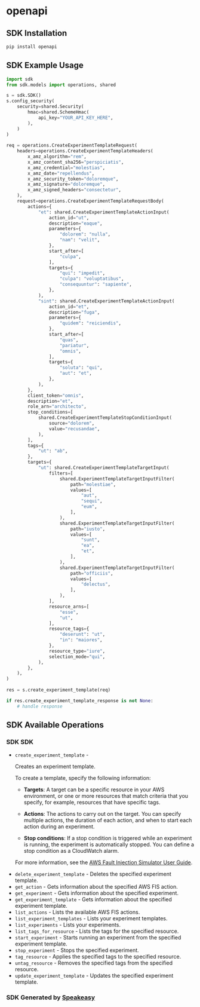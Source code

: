 # openapi

<!-- Start SDK Installation -->
## SDK Installation

```bash
pip install openapi
```
<!-- End SDK Installation -->

## SDK Example Usage
<!-- Start SDK Example Usage -->
```python
import sdk
from sdk.models import operations, shared

s = sdk.SDK()
s.config_security(
    security=shared.Security(
        hmac=shared.SchemeHmac(
            api_key="YOUR_API_KEY_HERE",
        ),
    )
)
    
req = operations.CreateExperimentTemplateRequest(
    headers=operations.CreateExperimentTemplateHeaders(
        x_amz_algorithm="rem",
        x_amz_content_sha256="perspiciatis",
        x_amz_credential="molestias",
        x_amz_date="repellendus",
        x_amz_security_token="doloremque",
        x_amz_signature="doloremque",
        x_amz_signed_headers="consectetur",
    ),
    request=operations.CreateExperimentTemplateRequestBody(
        actions={
            "et": shared.CreateExperimentTemplateActionInput(
                action_id="ut",
                description="eaque",
                parameters={
                    "dolorem": "nulla",
                    "nam": "velit",
                },
                start_after=[
                    "culpa",
                ],
                targets={
                    "qui": "impedit",
                    "culpa": "voluptatibus",
                    "consequuntur": "sapiente",
                },
            ),
            "sint": shared.CreateExperimentTemplateActionInput(
                action_id="et",
                description="fuga",
                parameters={
                    "quidem": "reiciendis",
                },
                start_after=[
                    "quas",
                    "pariatur",
                    "omnis",
                ],
                targets={
                    "soluta": "qui",
                    "aut": "et",
                },
            ),
        },
        client_token="omnis",
        description="et",
        role_arn="architecto",
        stop_conditions=[
            shared.CreateExperimentTemplateStopConditionInput(
                source="dolorem",
                value="recusandae",
            ),
        ],
        tags={
            "ut": "ab",
        },
        targets={
            "ut": shared.CreateExperimentTemplateTargetInput(
                filters=[
                    shared.ExperimentTemplateTargetInputFilter(
                        path="molestiae",
                        values=[
                            "aut",
                            "sequi",
                            "eum",
                        ],
                    ),
                    shared.ExperimentTemplateTargetInputFilter(
                        path="iusto",
                        values=[
                            "sunt",
                            "ea",
                            "et",
                        ],
                    ),
                    shared.ExperimentTemplateTargetInputFilter(
                        path="officiis",
                        values=[
                            "delectus",
                        ],
                    ),
                ],
                resource_arns=[
                    "esse",
                    "ut",
                ],
                resource_tags={
                    "deserunt": "ut",
                    "in": "maiores",
                },
                resource_type="iure",
                selection_mode="qui",
            ),
        },
    ),
)
    
res = s.create_experiment_template(req)

if res.create_experiment_template_response is not None:
    # handle response
```
<!-- End SDK Example Usage -->

<!-- Start SDK Available Operations -->
## SDK Available Operations

### SDK SDK

* `create_experiment_template` - <p>Creates an experiment template. </p> <p>To create a template, specify the following information: </p> <ul> <li> <p> <b>Targets</b>: A target can be a specific resource in your AWS environment, or one or more resources that match criteria that you specify, for example, resources that have specific tags.</p> </li> <li> <p> <b>Actions</b>: The actions to carry out on the target. You can specify multiple actions, the duration of each action, and when to start each action during an experiment.</p> </li> <li> <p> <b>Stop conditions</b>: If a stop condition is triggered while an experiment is running, the experiment is automatically stopped. You can define a stop condition as a CloudWatch alarm.</p> </li> </ul> <p>For more information, see the <a href="https://docs.aws.amazon.com/fis/latest/userguide/">AWS Fault Injection Simulator User Guide</a>.</p>
* `delete_experiment_template` - Deletes the specified experiment template.
* `get_action` - Gets information about the specified AWS FIS action.
* `get_experiment` - Gets information about the specified experiment.
* `get_experiment_template` - Gets information about the specified experiment template.
* `list_actions` - Lists the available AWS FIS actions.
* `list_experiment_templates` - Lists your experiment templates.
* `list_experiments` - Lists your experiments.
* `list_tags_for_resource` - Lists the tags for the specified resource.
* `start_experiment` - Starts running an experiment from the specified experiment template.
* `stop_experiment` - Stops the specified experiment.
* `tag_resource` - Applies the specified tags to the specified resource.
* `untag_resource` - Removes the specified tags from the specified resource.
* `update_experiment_template` - Updates the specified experiment template.

<!-- End SDK Available Operations -->

### SDK Generated by [Speakeasy](https://docs.speakeasyapi.dev/docs/using-speakeasy/client-sdks)
